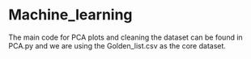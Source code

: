 # Machine_learning

The main code for PCA plots and cleaning the dataset can be found in PCA.py and we are using the Golden_list.csv as the core dataset.